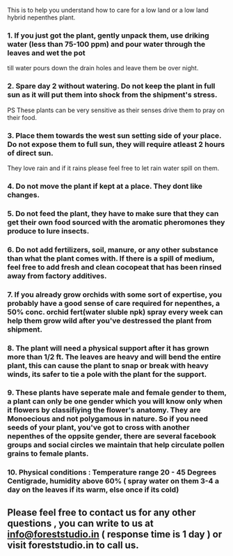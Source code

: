 This is to help you understand how to care for a low land or a low land hybrid nepenthes plant.

### 1. If you just got the plant, gently unpack them, use driking water (less than 75-100 ppm) and pour water through the leaves and wet the pot 
till water pours down the drain holes and leave them be over night.

### 2. Spare day 2 without watering. Do not keep the plant in full sun as it will put them into shock from the shipment's stress.
PS These plants can be very sensitive as their senses drive them to pray on their food.

### 3. Place them towards the west sun setting side of your place. Do not expose them to full sun, they will require atleast 2 hours of direct sun.
They love rain and if it rains please feel free to let rain water spill on them.

### 4. Do not move the plant if kept at a place. They dont like changes.

### 5. Do not feed the plant, they have to make sure that they can get their own food sourced with the aromatic pheromones they produce to lure insects.

### 6. Do not add fertilizers, soil, manure, or any other substance than what the plant comes with. If there is a spill of medium, feel free to add fresh and clean cocopeat that has been rinsed away from factory additives. 

### 7. If you already grow orchids with some sort of expertise, you probably have a good sense of care required for nepenthes, a 50% conc. orchid fert(water sluble npk) spray every week can help them grow wild after you've destressed the plant from shipment.

### 8. The plant will need a physical support after it has grown more than 1/2 ft. The leaves are heavy and will bend the entire plant, this can cause the plant to snap or break with heavy winds, its safer to tie a pole with the plant for the support.

### 9. These plants have seperate male and female gender to them, a plant can only be one gender which you will know only when it flowers by classifiying the flower's anatomy. They are Monoecious and not polygamous in nature. So if you need seeds of your plant, you've got to cross with another nepenthes of the oppsite gender, there are several facebook groups and social circles we maintain that help circulate pollen grains to female plants.

### 10. Physical conditions : Temperature range 20 - 45 Degrees Centigrade, humidity above 60% ( spray water on them 3-4 a day on the leaves if its warm, else once if its cold)

## Please feel free to contact us for any other questions , you can write to us at info@foreststudio.in ( response time is 1 day ) or visit foreststudio.in to call us.


